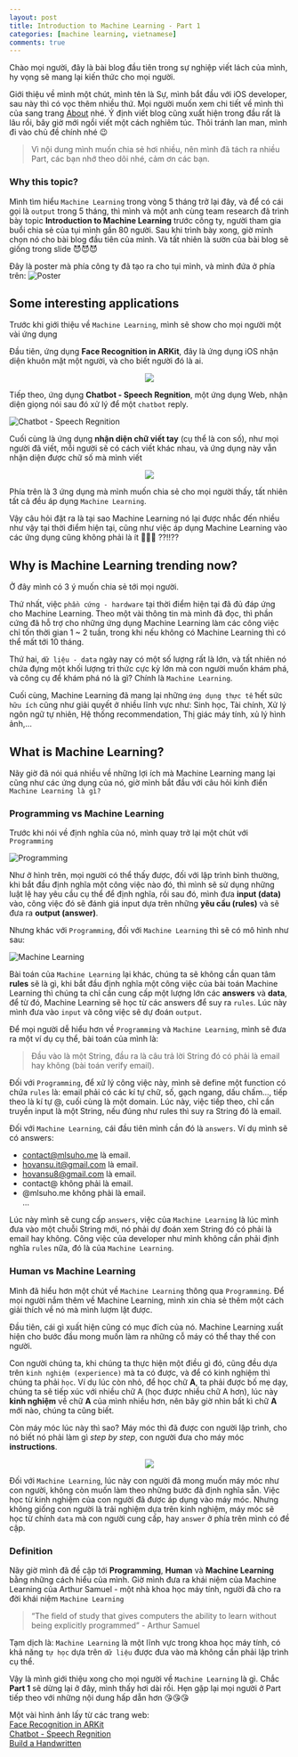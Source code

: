 ```yaml
---
layout: post
title: Introduction to Machine Learning - Part 1
categories: [machine learning, vietnamese]
comments: true
---
```


Chào mọi người, đây là bài blog đầu tiên trong sự nghiệp viết lách của mình, hy vọng sẽ mang lại kiến thức cho mọi người.

Giới thiệu về mình một chút, mình tên là Sự, mình bắt đầu với iOS developer, sau này thì có vọc thêm nhiều thứ. Mọi người muốn xem chi tiết về mình thì của sang trang [About]({{site.url}}/about) nhé. Ý định viết blog cũng xuất hiện trong đầu rất là lâu rồi, bây giờ mới ngồi viết một cách nghiêm túc. Thôi tránh lan man, mình đi vào chủ đề chính nhé 😉

> Vì nội dung mình muốn chia sẻ hơi nhiều, nên mình đã tách ra nhiều Part, các bạn nhớ theo dõi nhé, cảm ơn các bạn.

### Why this topic?

Mình tìm hiểu `Machine Learning` trong vòng 5 tháng trở lại đây, và để có cái gọi là `output` trong 5 tháng, thì mình và một anh cùng team research đã trình bày topic **Introduction to Machine Learning** trước công ty, người tham gia buổi chia sẻ của tụi mình gần 80 người. Sau khi trình bày xong, giờ mình chọn nó cho bài blog đầu tiên của mình. Và tất nhiên là sườn của bài blog sẽ giống trong slide 😈😈😈

Đây là poster mà phía công ty đã tạo ra cho tụi mình, và mình đứa ở phía trên:
![Poster]({{site.url}}/public/images/machine-learning/poster.png)

## Some interesting applications

Trước khi giới thiệu về `Machine Learning`, mình sẽ show cho mọi người một vài ứng dụng

Đầu tiên, ứng dụng **Face Recognition in ARKit**, đây là ứng dụng iOS nhận diện khuôn mặt một người, và cho biết người đó là ai.

<p align="center">
  <img src="{{site.url}}/public/images/machine-learning/face-recog-ar.gif">
</p>

Tiếp theo, ứng dụng **Chatbot - Speech Regnition**, một ứng dụng Web, nhận diện giọng nói sau đó xử lý để một `chatbot` reply.

![Chatbot - Speech Regnition]({{site.url}}/public/images/machine-learning/webspeech-api-demo.gif)

Cuối cùng là ứng dụng **nhận diện chữ viết tay** (cụ thể là con số), như mọi người đã viết, mỗi người sẽ có cách viết khác nhau, và ứng dụng này vẫn nhận diện được chữ số mà mình viết

<p align="center">
  <img src="{{site.url}}/public/images/machine-learning/handwriting.gif">
</p>

Phía trên là 3 ứng dụng mà mình muốn chia sẻ cho mọi người thấy, tất nhiên tất cả đều áp dụng `Machine Learning`. 

Vậy câu hỏi đặt ra là tại sao Machine Learning nó lại được nhắc đến nhiều như vậy tại thời điểm hiện tại, cũng như việc áp dụng Machine Learning vào các ứng dụng cũng không phải là ít 🤔🤔🤔 ??!!??

## Why is Machine Learning trending now?

Ở đây mình có 3 ý muốn chia sẻ tới mọi người.

Thứ nhất, việc `phần cứng - hardware` tại thời điểm hiện tại đã đủ đáp ứng cho Machine Learning. Theo một vài thông tin mà mình đã đọc, thì phần cứng đã hỗ trợ cho những ứng dụng Machine Learning làm các công việc chỉ tốn thời gian 1 ~ 2 tuần, trong khi nếu không có Machine Learning thì có thể mất tới 10 tháng.

Thứ hai, `dữ liệu - data` ngày nay có một số lượng rất là lớn, và tất nhiên nó chứa đựng một khối lượng tri thức cực kỳ lớn mà con người muốn khám phá, và công cụ để khám phá nó là gì? Chính là `Machine Learning`.

Cuối cùng, Machine Learning đã mang lại những `ứng dụng thực tế` hết sức `hữu ích` cũng như giải quyết ở nhiều lĩnh vực như: Sinh học, Tài chính, Xử lý ngôn ngữ tự nhiên, Hệ thống recommendation, Thị giác máy tính, xủ lý hình ảnh,...

## What is Machine Learning?

Nãy giờ đã nói quá nhiều về những lợi ích mà Machine Learning mang lại cũng như các ứng dụng của nó, giờ mình bắt đầu với câu hỏi kinh điển `Machine Learning là gì?`

### Programming vs Machine Learning

Trước khi nói về định nghĩa của nó, mình quay trở lại một chút với `Programming`

![Programming]({{site.url}}/public/images/machine-learning/pr.png)

Như ở hình trên, mọi người có thể thấy được, đối với lập trình bình thường, khi bắt đầu định nghĩa một công việc nào đó, thì mình sẽ sử dụng những luật lệ hay yêu cầu cụ thể để định nghĩa, rồi sau đó, mình đưa **input (data)** vào, công việc đó sẽ đánh giá input dựa trên những **yêu cầu (rules)** và sẽ đưa ra **output (answer)**.

Nhưng khác với `Programming`, đối với `Machine Learning` thì sẽ có mô hình như sau:

![Machine Learning]({{site.url}}/public/images/machine-learning/ml.png)

Bài toán của `Machine Learning` lại khác, chúng ta sẽ không cần quan tâm **rules** sẽ là gì, khi bắt đầu định nghĩa một công việc của bài toán Machine Learning thì chúng ta chỉ cần cung cấp một lượng lớn các **answers** và **data**, để từ đó, Machine Learning sẽ học từ các answers để suy ra `rules`. Lúc này mình đưa vào `input` và công việc sẽ dự đoán `output`.

Để mọi người dễ hiểu hơn về `Programming` và `Machine Learning`, mình sẽ đưa ra một ví dụ cụ thể, bài toán của mình là:
> Đầu vào là một String, đầu ra là câu trả lời String đó có phải là email hay không (bài toán verify email).

Đối với `Programming`, để xử lý công việc này, mình sẽ define một function có chứa `rules` là: email phải có các kí tự chữ, số, gạch ngang, dấu chấm..., tiếp theo là kí tự @, cuối cùng là một domain. Lúc này, việc tiếp theo, chỉ cần truyền input là một String, nếu đúng như rules thì suy ra String đó là email.

Đối với `Machine Learning`, cái đầu tiên mình cần đó là `answers`. Ví dụ mình sẽ có answers:
- contact@mlsuho.me là email.
- hovansu.it@gmail.com là email.
- hovansu8@gmail.com là email.
- contact@ không phải là email.
- @mlsuho.me không phải là email.<br>
...

Lúc này mình sẽ cung cấp `answers`, việc của `Machine Learning` là lúc mình đưa vào một chuỗi String mới, nó phải dự đoán xem String đó có phải là email hay không. Công việc của developer như mình không cần phải định nghĩa `rules` nữa, đó là của `Machine Learning`.

### Human vs Machine Learning

Mình đã hiểu hơn một chút về `Machine Learning` thông qua `Programming`. Để mọi người nắm thêm về Machine Learning, mình xin chia sẻ thêm một cách giải thích về nó mà mình lượm lặt được.

Đầu tiên, cái gì xuất hiện cũng có mục đích của nó. Machine Learning xuất hiện cho bước đầu mong muốn làm ra những cỗ máy có thể thay thế con người.

Con người chúng ta, khi chúng ta thực hiện một điều gì đó, cũng đều dựa trên `kinh nghiệm (experience)` mà ta có được, và để có kinh nghiệm thì chúng ta phải `học`. Ví dụ lúc còn nhỏ, để học chữ **A**, ta phải được bố mẹ dạy, chúng ta sẽ tiếp xúc với nhiều chữ A (học được nhiều chữ A hơn), lúc này **kinh nghiệm** về chữ **A** của mình nhiều hơn, nên bây giờ nhìn bất kì chữ **A** mới nào, chúng ta cũng biết.

Còn máy móc lúc này thì sao? Máy móc thì đã được con người lập trình, cho nó biết nó phải làm gì *step by step*, con người đưa cho máy móc **instructions**.

<p align="center">
  <img src="{{site.url}}/public/images/machine-learning/learning.png">
</p>

Đối với `Machine Learning`, lúc này con người đã mong muốn máy móc như con người, không còn muốn làm theo những bước đã định nghĩa sẵn. Việc học từ kinh nghiệm của con người đã được áp dụng vào máy móc. Nhưng không giống con người là trải nghiệm dựa trên kinh nghiệm, máy móc sẽ học từ chính `data` mà con người cung cấp, hay `answer` ở phía trên mình có đề cập.

### Definition

Nãy giờ mình đã đề cập tới **Programming**, **Human** và **Machine Learning** bằng những cách hiểu của mình. Giờ mình đưa ra khái niệm của Machine Learning của Arthur Samuel - một nhà khoa học máy tính, người đã cho ra đời khái niệm `Machine Learning`

> “The field of study that gives computers the ability to learn without being explicitly programmed” - Arthur Samuel 

Tạm dịch là: `Machine Learning` là một lĩnh vực trong khoa học máy tính, có khả năng `tự học` dựa trên `dữ liệu` được đưa vào mà không cần phải lập trình cụ thể.

Vậy là mình giới thiệu xong cho mọi người về `Machine Learning` là gì. Chắc **Part 1** sẽ dừng lại ở đây, mình thấy hơi dài rồi. Hẹn gặp lại mọi người ở Part tiếp theo với những nội dung hấp dẫn hơn 😘😘😘

Một vài hình ảnh lấy từ các trang web:<br>
[Face Recognition in ARKit](https://github.com/NovaTecConsulting/FaceRecognition-in-ARKit)<br>
[Chatbot - Speech Regnition](https://www.smashingmagazine.com/2017/08/ai-chatbot-web-speech-api-node-js/)<br>
[Build a Handwritten](https://medium.com/@cafielo/build-a-handwritten-digit-recognition-model-with-keras-b8733274574c)<br>